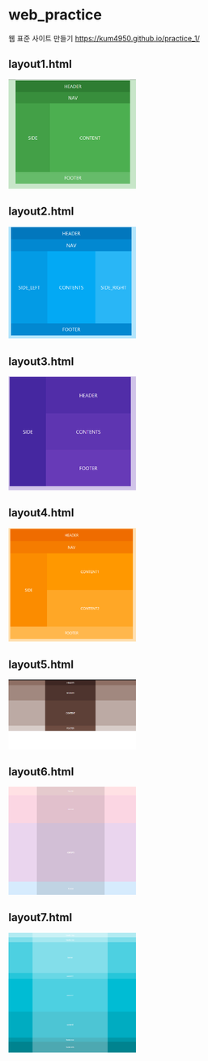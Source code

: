 # web_practice
웹 표준 사이트 만들기
https://kum4950.github.io/practice_1/

layout1.html
--------------
<img src="/image/layout1.png" width=50%>

layout2.html
--------------
<img src="/image/layout2.png" width=50%>

layout3.html
--------------
<img src="/image/layout3.png" width=50%>

layout4.html
--------------
<img src="/image/layout4.png" width=50%>

layout5.html
--------------
<img src="/image/layout5.png" width=50%>

layout6.html
--------------
<img src="/image/layout6.png" width=50%>

layout7.html
--------------
<img src="/image/layout7.png" width=50%>

